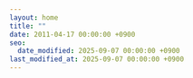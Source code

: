 ```yaml
---
layout: home
title: ""
date: 2011-04-17 00:00:00 +0900
seo:
  date_modified: 2025-09-07 00:00:00 +0900
last_modified_at: 2025-09-07 00:00:00 +0900
---
```

